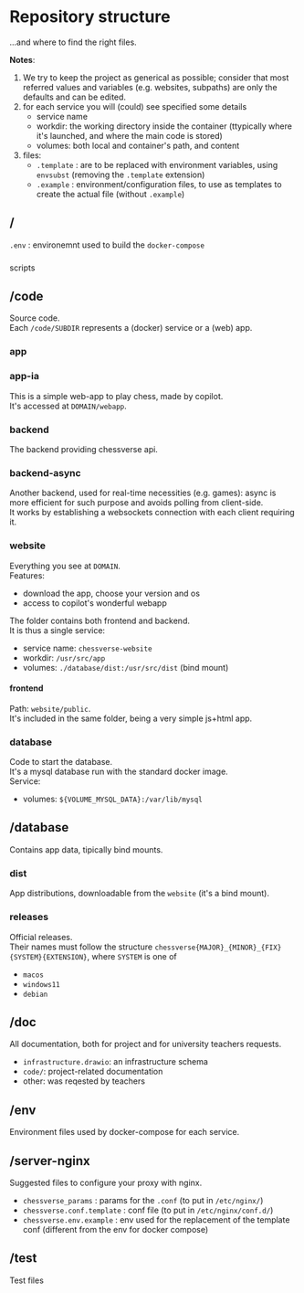 # Repository structure
...and where to find the right files.  

**Notes**:
1.	We try to keep the project as generical as possible; consider that most referred values and variables (e.g. websites, subpaths) are only the defaults and can be edited.  
2.	for each service you will (could) see specified some details
	*	service name
	*	workdir: the working directory inside the container (ttypically where it's launched, and where the main code is stored)
	*	volumes: both local and container's path, and content
3.	files:
	*	`.template` : are to be replaced with environment variables, using `envsubst` (removing the `.template` extension)
	*	`.example` : environment/configuration files, to use as templates to create the actual file (without `.example`)

## /
`.env` : environemnt used to build the `docker-compose`

###
scripts

## /code
Source code.  
Each `/code/SUBDIR` represents a (docker) service or a (web) app.  

### app

### app-ia
This is a simple web-app to play chess, made by copilot.  
It's accessed at `DOMAIN/webapp`.  

### backend
The backend providing chessverse api.  

### backend-async
Another backend, used for real-time necessities (e.g. games): async is more efficient for such purpose and avoids polling from client-side.  
It works by establishing a websockets connection with each client requiring it.  

### website
Everything you see at `DOMAIN`.  
Features:
*	download the app, choose your version and os
*	access to copilot's wonderful webapp

The folder contains both frontend and backend.  
It is thus a single service:
*	service name: `chessverse-website`
*	workdir: `/usr/src/app`
*	volumes: `./database/dist:/usr/src/dist` (bind mount)

#### frontend
Path: `website/public`.  
It's included in the same folder, being a very simple js+html app.  

### database
Code to start the database.  
It's a mysql database run with the standard docker image.  
Service:
*	volumes: `${VOLUME_MYSQL_DATA}:/var/lib/mysql`


## /database
Contains app data, tipically bind mounts.  

### dist
App distributions, downloadable from the `website` (it's a bind mount).  

### releases
Official releases.  
Their names must follow the structure `chessverse{MAJOR}_{MINOR}_{FIX}{SYSTEM}{EXTENSION}`, where `SYSTEM` is one of 
*	`macos`
*	`windows11`
*	`debian`

## /doc
All documentation, both for project and for university teachers requests.  

*	`infrastructure.drawio`: an infrastructure schema
*	`code/`: project-related documentation  
*	other: was reqested by teachers

## /env
Environment files used by docker-compose for each service.  

## /server-nginx
Suggested files to configure your proxy with nginx.  
*	`chessverse_params` : params for the `.conf` (to put in `/etc/nginx/`)
*	`chessverse.conf.template` : conf file (to put in `/etc/nginx/conf.d/`)
*	`chessverse.env.example` : env used for the replacement of the template conf (different from the env for docker compose)

## /test
Test files

